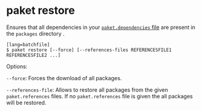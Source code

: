 # paket restore

Ensures that all dependencies in your [`paket.dependencies` file](dependencies-file.html) are present in the `packages` directory .

    [lang=batchfile]
    $ paket restore [--force] [--references-files REFERENCESFILE1 REFERENCESFILE2 ...]

Options:

  `--force`: Forces the download of all packages.

  `--references-file`: Allows to restore all packages from the given `paket.references` files. If no `paket.references` file is given the all packages will be restored.